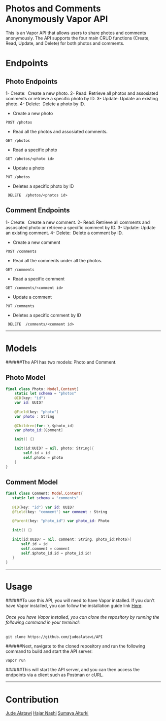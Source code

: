 # **Photos and Comments Anonymously Vapor API**
This is an Vapor API that allows users to share photos and comments anonymously. The API supports the four main CRUD functions (Create, Read, Update, and Delete) for both photos and comments.

# **Endpoints**
## Photo Endpoints
1- Create:  Create a new photo.
2- Read: Retrieve all photos and assosiated comments or retrieve a specific photo by ID.
3- Update: Update an existing photo.
4- Delete:  Delete a photo by ID.

- Create a new photo

```
POST /photos
```
- Read all the photos and assosiated comments.

```
GET /photos
```
- Read a specific photo

```
GET /photos/<photo id>
 ```

- Update a photo

```
PUT /photos
 ```

- Deletes a specific photo by ID

```
 DELETE  /photos/<photos id>
 ```

## Comment **Endpoints**

1- Create:  Create a new comment.
2- Read: Retrieve all comments and assosiated photo or retrieve a specific comment by ID.
3- Update: Update an existing comment.
4- Delete:  Delete a comment by ID.

- Create a new comment

```
POST /comments
```
- Read all the comments under all the photos.

```
GET /comments
```
- Read a specific comment

```
GET /comments/<comment id>
 ```

- Update a comment

```
PUT /comments
 ```

- Deletes a specific comment by ID

```
 DELETE  /comments/<comment id>
 ```
----
# **Models**
######The API has two models: Photo and Comment.


## Photo Model
```swift
final class Photo: Model,Content{
    static let schema = "photos"
    @ID(key: "id")
    var id: UUID?
    
    @Field(key: "photo")
    var photo : String
    
    @Children(for: \.$photo_id)
    var photo_id:[Comment]

    init() {}
    
    init(id:UUID? = nil, photo: String){
        self.id = id
        self.photo = photo
    }
}
```
    
## Comment Model
 ```swift
final class Comment: Model,Content{
    static let schema = "comments"
    
    @ID(key: "id") var id: UUID?
    @Field(key: "comment") var comment : String
    
    @Parent(key: "photo_id") var photo_id: Photo
    
    init() {}
    
    init(id:UUID? = nil, comment: String, photo_id:Photo){
        self.id = id
        self.comment = comment
        self.$photo_id.id = photo_id.id!
    }
}
```
----
# **Usage**
######To use this API, you will need to have Vapor installed. If you don't have Vapor installed, you can follow the installation guide link [Here](https://docs.vapor.codes/install/macos/).

###### Once you have Vapor installed, you can clone the repository by running the following command in your terminal:
```
git clone https://github.com/judealatawi/API
```
######Next, navigate to the cloned repository and run the following command to build and start the API server:
```
vapor run
```
    
######This will start the API server, and you can then access the endpoints via a client such as Postman or cURL.

----
# **Contribution**
[Jude Alatawi](https://github.com/judealatawi)
[Hajar Nashi]()
[Sumaya Alturki
]()
